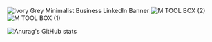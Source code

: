 ![Ivory Grey Minimalist Business LinkedIn Banner](https://user-images.githubusercontent.com/98705391/184557328-138f60e6-b562-4c33-92c2-e0c1ad1712cb.gif)
![M TOOL BOX (2)](https://user-images.githubusercontent.com/98705391/178972532-52b22dbf-c63f-4537-836c-910dee1d4f39.png)
![M TOOL BOX (1)](https://user-images.githubusercontent.com/98705391/178972157-514baae6-3fdb-4a5d-9535-91dd4a8d9c0b.gif)



![Anurag's GitHub stats](https://github-readme-stats.vercel.app/api?username=amiragucher&show_icons=true&theme=onedark)

















